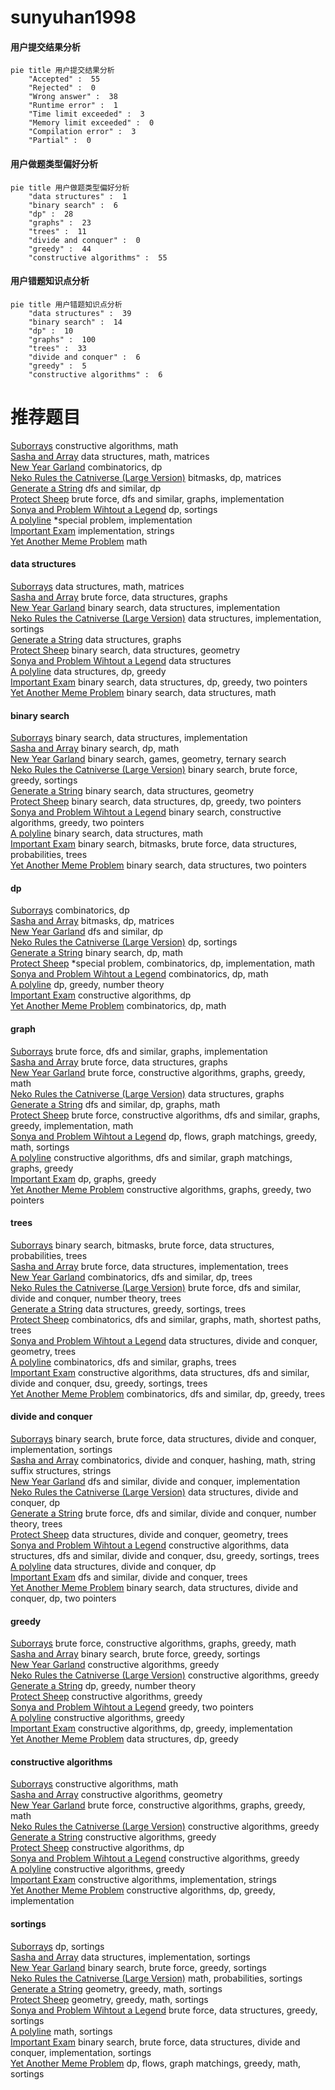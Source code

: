 # sunyuhan1998
<!-- tabs:start -->
#### **用户提交结果分析**

```mermaid
pie title 用户提交结果分析
    "Accepted" :  55
    "Rejected" :  0
    "Wrong answer" :  38
    "Runtime error" :  1
    "Time limit exceeded" :  3
    "Memory limit exceeded" :  0
    "Compilation error" :  3
    "Partial" :  0
```
#### **用户做题类型偏好分析**

```mermaid
pie title 用户做题类型偏好分析
    "data structures" :  1
    "binary search" :  6
    "dp" :  28
    "graphs" :  23
    "trees" :  11
    "divide and conquer" :  0
    "greedy" :  44
    "constructive algorithms" :  55
```
#### **用户错题知识点分析**

```mermaid
pie title 用户错题知识点分析
    "data structures" :  39
    "binary search" :  14
    "dp" :  10
    "graphs" :  100
    "trees" :  33
    "divide and conquer" :  6
    "greedy" :  5
    "constructive algorithms" :  6
```
<!-- tabs:end -->
# 推荐题目
[Suborrays](http://codeforces.com/problemset/problem/1391/A)		constructive algorithms,
                        math		  
[Sasha and Array](http://codeforces.com/problemset/problem/718/C)		data structures,
                        math,
                        matrices		  
[New Year Garland](http://codeforces.com/problemset/problem/140/E)		combinatorics,
                        dp		  
[Neko Rules the Catniverse (Large Version)](http://codeforces.com/problemset/problem/1152/F2)		bitmasks,
                        dp,
                        matrices		  
[Generate a String](http://codeforces.com/problemset/problem/710/E)		dfs and similar,
                        dp		  
[Protect Sheep](http://codeforces.com/problemset/problem/948/A)		brute force,
                        dfs and similar,
                        graphs,
                        implementation		  
[Sonya and Problem Wihtout a Legend](https://codeforces.com/contest/714/problem/E)		dp,
                        sortings		  
[A polyline](http://codeforces.com/problemset/problem/171/H)		*special problem,
                        implementation		  
[Important Exam](http://codeforces.com/problemset/problem/1201/A)		implementation,
                        strings		  
[Yet Another Meme Problem](http://codeforces.com/problemset/problem/1288/B)		math		  
<!-- tabs:start -->
#### **data structures**
[Suborrays](http://codeforces.com/problemset/problem/718/C)		data structures,
                        math,
                        matrices		  
[Sasha and Array](http://codeforces.com/problemset/problem/1056/G)		brute force,
                        data structures,
                        graphs		  
[New Year Garland](http://codeforces.com/problemset/problem/978/F)		binary search,
                        data structures,
                        implementation		  
[Neko Rules the Catniverse (Large Version)](http://codeforces.com/problemset/problem/1154/E)		data structures,
                        implementation,
                        sortings		  
[Generate a String](http://codeforces.com/problemset/problem/878/C)		data structures,
                        graphs		  
[Protect Sheep](http://codeforces.com/problemset/problem/1446/F)		binary search,
                        data structures,
                        geometry		  
[Sonya and Problem Wihtout a Legend](http://codeforces.com/problemset/problem/739/C)		data structures		  
[A polyline](http://codeforces.com/problemset/problem/1468/A)		data structures,
                        dp,
                        greedy		  
[Important Exam](http://codeforces.com/problemset/problem/1492/C)		binary search,
                        data structures,
                        dp,
                        greedy,
                        two pointers		  
[Yet Another Meme Problem](http://codeforces.com/problemset/problem/1490/G)		binary search,
                        data structures,
                        math		  
#### **binary search**
[Suborrays](http://codeforces.com/problemset/problem/978/F)		binary search,
                        data structures,
                        implementation		  
[Sasha and Array](http://codeforces.com/problemset/problem/1056/F)		binary search,
                        dp,
                        math		  
[New Year Garland](http://codeforces.com/problemset/problem/1427/H)		binary search,
                        games,
                        geometry,
                        ternary search		  
[Neko Rules the Catniverse (Large Version)](http://codeforces.com/problemset/problem/949/D)		binary search,
                        brute force,
                        greedy,
                        sortings		  
[Generate a String](http://codeforces.com/problemset/problem/1446/F)		binary search,
                        data structures,
                        geometry		  
[Protect Sheep](http://codeforces.com/problemset/problem/1492/C)		binary search,
                        data structures,
                        dp,
                        greedy,
                        two pointers		  
[Sonya and Problem Wihtout a Legend](http://codeforces.com/problemset/problem/1463/D)		binary search,
                        constructive algorithms,
                        greedy,
                        two pointers		  
[A polyline](http://codeforces.com/problemset/problem/1490/G)		binary search,
                        data structures,
                        math		  
[Important Exam](http://codeforces.com/problemset/problem/1479/D)		binary search,
                        bitmasks,
                        brute force,
                        data structures,
                        probabilities,
                        trees		  
[Yet Another Meme Problem](http://codeforces.com/problemset/problem/1436/E)		binary search,
                        data structures,
                        two pointers		  
#### **dp**
[Suborrays](http://codeforces.com/problemset/problem/140/E)		combinatorics,
                        dp		  
[Sasha and Array](http://codeforces.com/problemset/problem/1152/F2)		bitmasks,
                        dp,
                        matrices		  
[New Year Garland](http://codeforces.com/problemset/problem/710/E)		dfs and similar,
                        dp		  
[Neko Rules the Catniverse (Large Version)](https://codeforces.com/contest/714/problem/E)		dp,
                        sortings		  
[Generate a String](http://codeforces.com/problemset/problem/1056/F)		binary search,
                        dp,
                        math		  
[Protect Sheep](http://codeforces.com/problemset/problem/1403/C)		*special problem,
                        combinatorics,
                        dp,
                        implementation,
                        math		  
[Sonya and Problem Wihtout a Legend](http://codeforces.com/problemset/problem/212/C)		combinatorics,
                        dp,
                        math		  
[A polyline](http://codeforces.com/problemset/problem/1005/D)		dp,
                        greedy,
                        number theory		  
[Important Exam](http://codeforces.com/problemset/problem/353/D)		constructive algorithms,
                        dp		  
[Yet Another Meme Problem](http://codeforces.com/problemset/problem/568/B)		combinatorics,
                        dp,
                        math		  
#### **graph**
[Suborrays](http://codeforces.com/problemset/problem/948/A)		brute force,
                        dfs and similar,
                        graphs,
                        implementation		  
[Sasha and Array](http://codeforces.com/problemset/problem/1056/G)		brute force,
                        data structures,
                        graphs		  
[New Year Garland](http://codeforces.com/problemset/problem/1009/D)		brute force,
                        constructive algorithms,
                        graphs,
                        greedy,
                        math		  
[Neko Rules the Catniverse (Large Version)](http://codeforces.com/problemset/problem/878/C)		data structures,
                        graphs		  
[Generate a String](http://codeforces.com/problemset/problem/1344/C)		dfs and similar,
                        dp,
                        graphs,
                        math		  
[Protect Sheep](http://codeforces.com/problemset/problem/1487/C)		brute force,
                        constructive algorithms,
                        dfs and similar,
                        graphs,
                        greedy,
                        implementation,
                        math		  
[Sonya and Problem Wihtout a Legend](http://codeforces.com/problemset/problem/1437/C)		dp,
                        flows,
                        graph matchings,
                        greedy,
                        math,
                        sortings		  
[A polyline](http://codeforces.com/problemset/problem/1470/D)		constructive algorithms,
                        dfs and similar,
                        graph matchings,
                        graphs,
                        greedy		  
[Important Exam](http://codeforces.com/problemset/problem/1476/C)		dp,
                        graphs,
                        greedy		  
[Yet Another Meme Problem](http://codeforces.com/problemset/problem/1304/D)		constructive algorithms,
                        graphs,
                        greedy,
                        two pointers		  
#### **trees**
[Suborrays](http://codeforces.com/problemset/problem/1479/D)		binary search,
                        bitmasks,
                        brute force,
                        data structures,
                        probabilities,
                        trees		  
[Sasha and Array](http://codeforces.com/problemset/problem/1511/C)		brute force,
                        data structures,
                        implementation,
                        trees		  
[New Year Garland](http://codeforces.com/problemset/problem/1499/F)		combinatorics,
                        dfs and similar,
                        dp,
                        trees		  
[Neko Rules the Catniverse (Large Version)](http://codeforces.com/problemset/problem/1491/E)		brute force,
                        dfs and similar,
                        divide and conquer,
                        number theory,
                        trees		  
[Generate a String](http://codeforces.com/problemset/problem/1466/D)		data structures,
                        greedy,
                        sortings,
                        trees		  
[Protect Sheep](http://codeforces.com/problemset/problem/1495/D)		combinatorics,
                        dfs and similar,
                        graphs,
                        math,
                        shortest paths,
                        trees		  
[Sonya and Problem Wihtout a Legend](http://codeforces.com/problemset/problem/1303/G)		data structures,
                        divide and conquer,
                        geometry,
                        trees		  
[A polyline](http://codeforces.com/problemset/problem/1454/E)		combinatorics,
                        dfs and similar,
                        graphs,
                        trees		  
[Important Exam](http://codeforces.com/problemset/problem/1494/D)		constructive algorithms,
                        data structures,
                        dfs and similar,
                        divide and conquer,
                        dsu,
                        greedy,
                        sortings,
                        trees		  
[Yet Another Meme Problem](http://codeforces.com/problemset/problem/1292/C)		combinatorics,
                        dfs and similar,
                        dp,
                        greedy,
                        trees		  
#### **divide and conquer**
[Suborrays](http://codeforces.com/problemset/problem/1461/D)		binary search,
                        brute force,
                        data structures,
                        divide and conquer,
                        implementation,
                        sortings		  
[Sasha and Array](http://codeforces.com/problemset/problem/1466/G)		combinatorics,
                        divide and conquer,
                        hashing,
                        math,
                        string suffix structures,
                        strings		  
[New Year Garland](http://codeforces.com/problemset/problem/1490/D)		dfs and similar,
                        divide and conquer,
                        implementation		  
[Neko Rules the Catniverse (Large Version)](https://codeforces.com/contest/1483/problem/C)		data structures,
                        divide and conquer,
                        dp		  
[Generate a String](http://codeforces.com/problemset/problem/1491/E)		brute force,
                        dfs and similar,
                        divide and conquer,
                        number theory,
                        trees		  
[Protect Sheep](http://codeforces.com/problemset/problem/1303/G)		data structures,
                        divide and conquer,
                        geometry,
                        trees		  
[Sonya and Problem Wihtout a Legend](http://codeforces.com/problemset/problem/1494/D)		constructive algorithms,
                        data structures,
                        dfs and similar,
                        divide and conquer,
                        dsu,
                        greedy,
                        sortings,
                        trees		  
[A polyline](http://codeforces.com/problemset/problem/1482/E)		data structures,
                        divide and conquer,
                        dp		  
[Important Exam](http://codeforces.com/problemset/problem/566/C)		dfs and similar,
                        divide and conquer,
                        trees		  
[Yet Another Meme Problem](http://codeforces.com/problemset/problem/1428/F)		binary search,
                        data structures,
                        divide and conquer,
                        dp,
                        two pointers		  
#### **greedy**
[Suborrays](http://codeforces.com/problemset/problem/1009/D)		brute force,
                        constructive algorithms,
                        graphs,
                        greedy,
                        math		  
[Sasha and Array](http://codeforces.com/problemset/problem/949/D)		binary search,
                        brute force,
                        greedy,
                        sortings		  
[New Year Garland](http://codeforces.com/problemset/problem/605/A)		constructive algorithms,
                        greedy		  
[Neko Rules the Catniverse (Large Version)](http://codeforces.com/problemset/problem/1017/C)		constructive algorithms,
                        greedy		  
[Generate a String](http://codeforces.com/problemset/problem/1005/D)		dp,
                        greedy,
                        number theory		  
[Protect Sheep](http://codeforces.com/problemset/problem/1433/C)		constructive algorithms,
                        greedy		  
[Sonya and Problem Wihtout a Legend](http://codeforces.com/problemset/problem/1252/E)		greedy,
                        two pointers		  
[A polyline](https://codeforces.com/contest/1504/problem/C)		constructive algorithms,
                        greedy		  
[Important Exam](http://codeforces.com/problemset/problem/1384/B2)		constructive algorithms,
                        dp,
                        greedy,
                        implementation		  
[Yet Another Meme Problem](http://codeforces.com/problemset/problem/1468/A)		data structures,
                        dp,
                        greedy		  
#### **constructive algorithms**
[Suborrays](http://codeforces.com/problemset/problem/1391/A)		constructive algorithms,
                        math		  
[Sasha and Array](http://codeforces.com/problemset/problem/667/B)		constructive algorithms,
                        geometry		  
[New Year Garland](http://codeforces.com/problemset/problem/1009/D)		brute force,
                        constructive algorithms,
                        graphs,
                        greedy,
                        math		  
[Neko Rules the Catniverse (Large Version)](http://codeforces.com/problemset/problem/605/A)		constructive algorithms,
                        greedy		  
[Generate a String](http://codeforces.com/problemset/problem/1017/C)		constructive algorithms,
                        greedy		  
[Protect Sheep](http://codeforces.com/problemset/problem/353/D)		constructive algorithms,
                        dp		  
[Sonya and Problem Wihtout a Legend](http://codeforces.com/problemset/problem/1433/C)		constructive algorithms,
                        greedy		  
[A polyline](https://codeforces.com/contest/1504/problem/C)		constructive algorithms,
                        greedy		  
[Important Exam](http://codeforces.com/problemset/problem/940/C)		constructive algorithms,
                        implementation,
                        strings		  
[Yet Another Meme Problem](http://codeforces.com/problemset/problem/1384/B2)		constructive algorithms,
                        dp,
                        greedy,
                        implementation		  
#### **sortings**
[Suborrays](https://codeforces.com/contest/714/problem/E)		dp,
                        sortings		  
[Sasha and Array](http://codeforces.com/problemset/problem/1154/E)		data structures,
                        implementation,
                        sortings		  
[New Year Garland](http://codeforces.com/problemset/problem/949/D)		binary search,
                        brute force,
                        greedy,
                        sortings		  
[Neko Rules the Catniverse (Large Version)](http://codeforces.com/problemset/problem/268/E)		math,
                        probabilities,
                        sortings		  
[Generate a String](https://codeforces.com/contest/1496/problem/C)		geometry,
                        greedy,
                        math,
                        sortings		  
[Protect Sheep](http://codeforces.com/problemset/problem/1495/A)		geometry,
                        greedy,
                        math,
                        sortings		  
[Sonya and Problem Wihtout a Legend](http://codeforces.com/problemset/problem/1497/A)		brute force,
                        data structures,
                        greedy,
                        sortings		  
[A polyline](http://codeforces.com/problemset/problem/1427/A)		math,
                        sortings		  
[Important Exam](http://codeforces.com/problemset/problem/1461/D)		binary search,
                        brute force,
                        data structures,
                        divide and conquer,
                        implementation,
                        sortings		  
[Yet Another Meme Problem](http://codeforces.com/problemset/problem/1437/C)		dp,
                        flows,
                        graph matchings,
                        greedy,
                        math,
                        sortings		  
<!-- tabs:end -->
